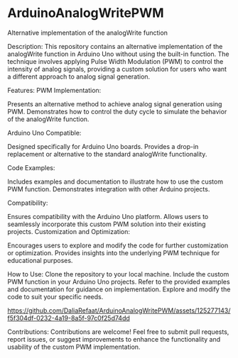 # ArduinoAnalogWritePWM
Alternative implementation of the analogWrite function

Description:
This repository contains an alternative implementation of the analogWrite function in Arduino Uno without using the built-in function. The technique involves applying Pulse Width Modulation (PWM) to control the intensity of analog signals, providing a custom solution for users who want a different approach to analog signal generation.

Features:
PWM Implementation:

Presents an alternative method to achieve analog signal generation using PWM.
Demonstrates how to control the duty cycle to simulate the behavior of the analogWrite function.

Arduino Uno Compatible:

Designed specifically for Arduino Uno boards.
Provides a drop-in replacement or alternative to the standard analogWrite functionality.

Code Examples:

Includes examples and documentation to illustrate how to use the custom PWM function.
Demonstrates integration with other Arduino projects.

Compatibility:

Ensures compatibility with the Arduino Uno platform.
Allows users to seamlessly incorporate this custom PWM solution into their existing projects.
Customization and Optimization:

Encourages users to explore and modify the code for further customization or optimization.
Provides insights into the underlying PWM technique for educational purposes.

How to Use:
Clone the repository to your local machine.
Include the custom PWM function in your Arduino Uno projects.
Refer to the provided examples and documentation for guidance on implementation.
Explore and modify the code to suit your specific needs.

https://github.com/DaliaRefaat/ArduinoAnalogWritePWM/assets/125277143/f5f304df-0232-4a19-8a5f-97c0f25d74dd

Contributions:
Contributions are welcome! Feel free to submit pull requests, report issues, or suggest improvements to enhance the functionality and usability of the custom PWM implementation.

